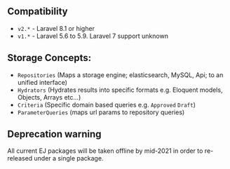 
## Compatibility

 - `v2.*` - Laravel 8.1 or higher
 - `v1.*` - Laravel 5.6 to 5.9. Laravel 7 support unknown

## Storage Concepts:

- `Repositories` (Maps a storage engine; elasticsearch, MySQL, Api; to an unified interface)
- `Hydrators` (Hydrates results into specific formats e.g. Eloquent models, Objects, Arrays etc...)
- `Criteria` (Specific domain based queries e.g. `Approved` `Draft`)
- `ParameterQueries` (maps url params to repository queries)

## Deprecation warning

All current EJ packages will be taken offline by mid-2021 in order to re-released under a single package.
